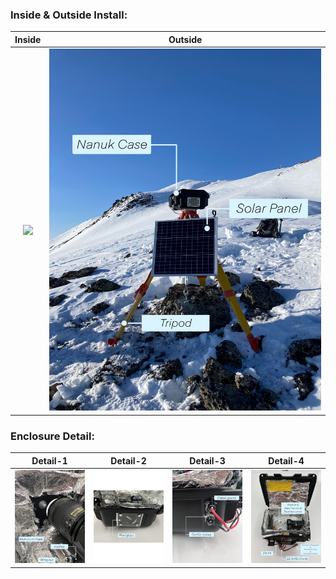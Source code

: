 ### Inside & Outside Install:

Inside             |  Outside
:-------------------------:|:-------------------------:
![](https://github.com/WhiteMuyi/Timelapse-Photogrammetry-Wireless-Sensing-Network/blob/main/figure/Incase.jpg)  |  ![](https://github.com/WhiteMuyi/Timelapse-Photogrammetry-Wireless-Sensing-Network/blob/main/figure/Outside.jpg)

### Enclosure Detail:

Detail-1             |  Detail-2      |  Detail-3      |  Detail-4
:-------------------------:|:-------------------------:|:-------------------------:|:-------------------------:
![](https://github.com/WhiteMuyi/Timelapse-Photogrammetry-Wireless-Sensing-Network/blob/main/figure/detail1.jpg)  |  ![](https://github.com/WhiteMuyi/Timelapse-Photogrammetry-Wireless-Sensing-Network/blob/main/figure/detail2.jpg)|  ![](https://github.com/WhiteMuyi/Timelapse-Photogrammetry-Wireless-Sensing-Network/blob/main/figure/detail3.jpg)|  ![](https://github.com/WhiteMuyi/Timelapse-Photogrammetry-Wireless-Sensing-Network/blob/main/figure/detail4.jpg)

